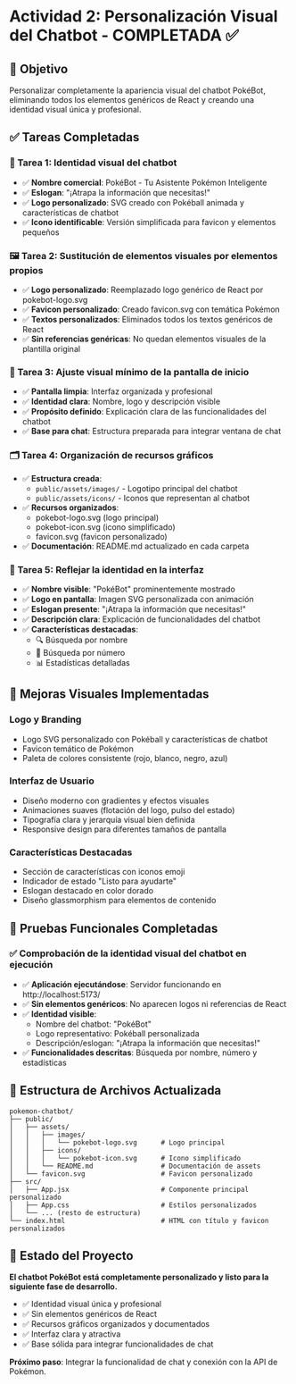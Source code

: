 # Actividad 2: Personalización Visual del Chatbot - COMPLETADA ✅

## 🎯 Objetivo
Personalizar completamente la apariencia visual del chatbot PokéBot, eliminando todos los elementos genéricos de React y creando una identidad visual única y profesional.

## ✅ Tareas Completadas

### 🎨 Tarea 1: Identidad visual del chatbot
- ✅ **Nombre comercial**: PokéBot - Tu Asistente Pokémon Inteligente
- ✅ **Eslogan**: "¡Atrapa la información que necesitas!"
- ✅ **Logo personalizado**: SVG creado con Pokéball animada y características de chatbot
- ✅ **Icono identificable**: Versión simplificada para favicon y elementos pequeños

### 🖼 Tarea 2: Sustitución de elementos visuales por elementos propios
- ✅ **Logo personalizado**: Reemplazado logo genérico de React por pokebot-logo.svg
- ✅ **Favicon personalizado**: Creado favicon.svg con temática Pokémon
- ✅ **Textos personalizados**: Eliminados todos los textos genéricos de React
- ✅ **Sin referencias genéricas**: No quedan elementos visuales de la plantilla original

### 🧭 Tarea 3: Ajuste visual mínimo de la pantalla de inicio
- ✅ **Pantalla limpia**: Interfaz organizada y profesional
- ✅ **Identidad clara**: Nombre, logo y descripción visible
- ✅ **Propósito definido**: Explicación clara de las funcionalidades del chatbot
- ✅ **Base para chat**: Estructura preparada para integrar ventana de chat

### 🗂 Tarea 4: Organización de recursos gráficos
- ✅ **Estructura creada**: 
  - `public/assets/images/` - Logotipo principal del chatbot
  - `public/assets/icons/` - Iconos que representan al chatbot
- ✅ **Recursos organizados**: 
  - pokebot-logo.svg (logo principal)
  - pokebot-icon.svg (icono simplificado)
  - favicon.svg (favicon personalizado)
- ✅ **Documentación**: README.md actualizado en cada carpeta

### 📝 Tarea 5: Reflejar la identidad en la interfaz
- ✅ **Nombre visible**: "PokéBot" prominentemente mostrado
- ✅ **Logo en pantalla**: Imagen SVG personalizada con animación
- ✅ **Eslogan presente**: "¡Atrapa la información que necesitas!"
- ✅ **Descripción clara**: Explicación de funcionalidades del chatbot
- ✅ **Características destacadas**: 
  - 🔍 Búsqueda por nombre
  - 🔢 Búsqueda por número  
  - 📊 Estadísticas detalladas

## 🎨 Mejoras Visuales Implementadas

### Logo y Branding
- Logo SVG personalizado con Pokéball y características de chatbot
- Favicon temático de Pokémon
- Paleta de colores consistente (rojo, blanco, negro, azul)

### Interfaz de Usuario
- Diseño moderno con gradientes y efectos visuales
- Animaciones suaves (flotación del logo, pulso del estado)
- Tipografía clara y jerarquía visual bien definida
- Responsive design para diferentes tamaños de pantalla

### Características Destacadas
- Sección de características con iconos emoji
- Indicador de estado "Listo para ayudarte"
- Eslogan destacado en color dorado
- Diseño glassmorphism para elementos de contenido

## 🧪 Pruebas Funcionales Completadas

### ✅ Comprobación de la identidad visual del chatbot en ejecución
- ✅ **Aplicación ejecutándose**: Servidor funcionando en http://localhost:5173/
- ✅ **Sin elementos genéricos**: No aparecen logos ni referencias de React
- ✅ **Identidad visible**: 
  - Nombre del chatbot: "PokéBot"
  - Logo representativo: Pokéball personalizada
  - Descripción/eslogan: "¡Atrapa la información que necesitas!"
- ✅ **Funcionalidades descritas**: Búsqueda por nombre, número y estadísticas

## 📁 Estructura de Archivos Actualizada

```
pokemon-chatbot/
├── public/
│   ├── assets/
│   │   ├── images/
│   │   │   └── pokebot-logo.svg      # Logo principal
│   │   ├── icons/
│   │   │   └── pokebot-icon.svg      # Icono simplificado
│   │   └── README.md                 # Documentación de assets
│   └── favicon.svg                   # Favicon personalizado
├── src/
│   ├── App.jsx                       # Componente principal personalizado
│   ├── App.css                       # Estilos personalizados
│   └── ... (resto de estructura)
└── index.html                        # HTML con título y favicon personalizados
```

## 🚀 Estado del Proyecto

**El chatbot PokéBot está completamente personalizado y listo para la siguiente fase de desarrollo.**

- ✅ Identidad visual única y profesional
- ✅ Sin elementos genéricos de React
- ✅ Recursos gráficos organizados y documentados
- ✅ Interfaz clara y atractiva
- ✅ Base sólida para integrar funcionalidades de chat

**Próximo paso**: Integrar la funcionalidad de chat y conexión con la API de Pokémon.
